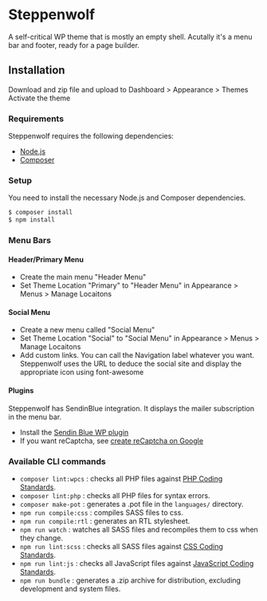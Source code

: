 # Steppenwolf

A self-critical WP theme that is mostly an empty shell.
Acutally it's a menu bar and footer, ready for a page builder.

## Installation

Download and zip file and upload to Dashboard > Appearance > Themes
Activate the theme

### Requirements

Steppenwolf requires the following dependencies:

- [Node.js](https://nodejs.org/)
- [Composer](https://getcomposer.org/)

### Setup

You need to install the necessary Node.js and Composer dependencies.

```sh
$ composer install
$ npm install
```

### Menu Bars

#### Header/Primary Menu

- Create the main menu "Header Menu"
- Set Theme Location "Primary" to "Header Menu" in Appearance > Menus > Manage Locaitons

#### Social Menu

- Create a new menu called "Social Menu"
- Set Theme Location "Social" to "Social Menu" in Appearance > Menus > Manage Locaitons
- Add custom links. You can call the Navigation label whatever you want. Steppenwolf uses the URL to deduce the social site and display the appropriate icon using font-awesome

#### Plugins

Steppenwolf has SendinBlue integration.
It displays the mailer subscription in the menu bar.

- Install the [Sendin Blue WP plugin](https://wordpress.org/plugins/mailin/)
- If you want reCaptcha, see [create reCaptcha on Google](https://help.sendinblue.com/hc/en-us/articles/208771869-Create-a-subscription-form-)

### Available CLI commands

- `composer lint:wpcs` : checks all PHP files against [PHP Coding Standards](https://developer.wordpress.org/coding-standards/wordpress-coding-standards/php/).
- `composer lint:php` : checks all PHP files for syntax errors.
- `composer make-pot` : generates a .pot file in the `languages/` directory.
- `npm run compile:css` : compiles SASS files to css.
- `npm run compile:rtl` : generates an RTL stylesheet.
- `npm run watch` : watches all SASS files and recompiles them to css when they change.
- `npm run lint:scss` : checks all SASS files against [CSS Coding Standards](https://developer.wordpress.org/coding-standards/wordpress-coding-standards/css/).
- `npm run lint:js` : checks all JavaScript files against [JavaScript Coding Standards](https://developer.wordpress.org/coding-standards/wordpress-coding-standards/javascript/).
- `npm run bundle` : generates a .zip archive for distribution, excluding development and system files.

